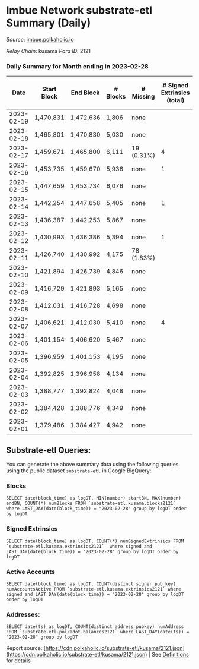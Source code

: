 # Imbue Network substrate-etl Summary (Daily)

_Source_: [imbue.polkaholic.io](https://imbue.polkaholic.io)

*Relay Chain*: kusama
*Para ID*: 2121



### Daily Summary for Month ending in 2023-02-28


| Date | Start Block | End Block | # Blocks | # Missing | # Signed Extrinsics (total) | # Active Accounts | # Addresses with Balances | # Events | # Transfers | # XCM Transfers In | # XCM Transfers Out |
| ---- | ----------- | --------- | -------- | --------- | --------------------------- | ----------------- | ------------------------- | -------- | ----------- | ------------------ | ------------------- |
| 2023-02-19 | 1,470,831 | 1,472,636 | 1,806 | none  |  |  |  | 3,613 |   |   |   |
| 2023-02-18 | 1,465,801 | 1,470,830 | 5,030 | none  |  |  |  | 10,063 |   |   |   |
| 2023-02-17 | 1,459,671 | 1,465,800 | 6,111 | 19 (0.31%) | 4 | 1 |  | 12,261 |   |   |   |
| 2023-02-16 | 1,453,735 | 1,459,670 | 5,936 | none  | 1 | 1 |  | 11,883 |   |   |   |
| 2023-02-15 | 1,447,659 | 1,453,734 | 6,076 | none  |  |  |  | 12,155 |   |   |   |
| 2023-02-14 | 1,442,254 | 1,447,658 | 5,405 | none  | 1 | 1 |  | 10,825 | 1  |   | 1  |
| 2023-02-13 | 1,436,387 | 1,442,253 | 5,867 | none  |  |  |  | 11,738 |   |   |   |
| 2023-02-12 | 1,430,993 | 1,436,386 | 5,394 | none  | 1 | 1 |  | 10,799 | 1  |   | 1  |
| 2023-02-11 | 1,426,740 | 1,430,992 | 4,175 | 78 (1.83%) |  |  |  | 8,352 |   |   |   |
| 2023-02-10 | 1,421,894 | 1,426,739 | 4,846 | none  |  |  |  | 9,695 |   |   |   |
| 2023-02-09 | 1,416,729 | 1,421,893 | 5,165 | none  |  |  |  | 10,337 |   |   |   |
| 2023-02-08 | 1,412,031 | 1,416,728 | 4,698 | none  |  |  |  | 9,399 |   |   |   |
| 2023-02-07 | 1,406,621 | 1,412,030 | 5,410 | none  | 4 | 3 |  | 10,856 | 4  |   |   |
| 2023-02-06 | 1,401,154 | 1,406,620 | 5,467 | none  |  |  |  | 10,937 |   |   |   |
| 2023-02-05 | 1,396,959 | 1,401,153 | 4,195 | none  |  |  |  | 8,392 |   |   |   |
| 2023-02-04 | 1,392,825 | 1,396,958 | 4,134 | none  |  |  |  | 8,271 |   |   |   |
| 2023-02-03 | 1,388,777 | 1,392,824 | 4,048 | none  |  |  | 336 | 8,098 |   |   |   |
| 2023-02-02 | 1,384,428 | 1,388,776 | 4,349 | none  |  |  |  | 8,700 |   |   |   |
| 2023-02-01 | 1,379,486 | 1,384,427 | 4,942 | none  |  |  |  | 9,887 |   |   |   |

## Substrate-etl Queries:
You can generate the above summary data using the following queries using the public dataset `substrate-etl` in Google BigQuery:


### Blocks
```
SELECT date(block_time) as logDT, MIN(number) startBN, MAX(number) endBN, COUNT(*) numBlocks FROM `substrate-etl.kusama.blocks2121`  where LAST_DAY(date(block_time)) = "2023-02-28" group by logDT order by logDT
```


### Signed Extrinsics
```
SELECT date(block_time) as logDT, COUNT(*) numSignedExtrinsics FROM `substrate-etl.kusama.extrinsics2121`  where signed and LAST_DAY(date(block_time)) = "2023-02-28" group by logDT order by logDT
```


### Active Accounts
```
SELECT date(block_time) as logDT, COUNT(distinct signer_pub_key) numAccountsActive FROM `substrate-etl.kusama.extrinsics2121` where signed and LAST_DAY(date(block_time)) = "2023-02-28" group by logDT order by logDT
```


### Addresses:
```
SELECT date(ts) as logDT, COUNT(distinct address_pubkey) numAddress FROM `substrate-etl.polkadot.balances2121` where LAST_DAY(date(ts)) = "2023-02-28" group by logDT
```



Report source: [https://cdn.polkaholic.io/substrate-etl/kusama/2121.json](https://cdn.polkaholic.io/substrate-etl/kusama/2121.json) | See [Definitions](/DEFINITIONS.md) for details
